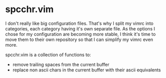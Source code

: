 spcchr.vim
===========

I don't really like big configuration files. That's why I split my vimrc into
categories, each category having it's own separate file. As the options I chose
for my configuration are becoming more stable, I think it's time to move them
to their own repository so that I can simplify my vimrc even more.

spcchr.vim is a collection of functions to:

  - remove trailing spaces from the current buffer
  - replace non ascii chars in the current buffer with their ascii equivalents
